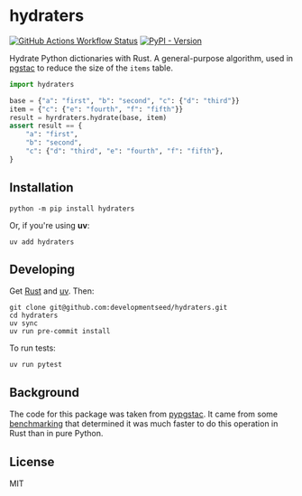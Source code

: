 # hydraters

[![GitHub Actions Workflow Status](https://img.shields.io/github/actions/workflow/status/developmentseed/hydraters/pr.yaml?style=for-the-badge)](https://github.com/developmentseed/hydraters/actions/workflows/pr.yaml)
[![PyPI - Version](https://img.shields.io/pypi/v/hydraters?style=for-the-badge)](https://pypi.org/project/hydraters/)

Hydrate Python dictionaries with Rust.
A general-purpose algorithm, used in [pgstac](https://github.com/stac-utils/pgstac) to reduce the size of the `items` table.

```python
import hydraters

base = {"a": "first", "b": "second", "c": {"d": "third"}}
item = {"c": {"e": "fourth", "f": "fifth"}}
result = hyrdraters.hydrate(base, item)
assert result == {
    "a": "first",
    "b": "second",
    "c": {"d": "third", "e": "fourth", "f": "fifth"},
}
```

## Installation

```shell
python -m pip install hydraters
```

Or, if you're using **uv**:

```shell
uv add hydraters
```

## Developing

Get [Rust](https://rustup.rs/) and [uv](https://docs.astral.sh/uv/getting-started/installation/).
Then:

```shell
git clone git@github.com:developmentseed/hydraters.git
cd hydraters
uv sync
uv run pre-commit install
```

To run tests:

```shell
uv run pytest
```

## Background

The code for this package was taken from [pypgstac](https://github.com/stac-utils/pgstac/blob/f1d71d5e00392acb970e3b19a62d5f1aa8d50cc6/src/pypgstac/src/lib.rs).
It came from some [benchmarking](https://github.com/gadomski/json-hydrate-benchmark) that determined it was much faster to do this operation in Rust than in pure Python.

## License

MIT
